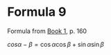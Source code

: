 # Formula 9

Formula from [Book 1](../Buch1.md), p. 160

$cos{\alpha - \beta} = \cos{\alpha}\cos{\beta} + \sin{\alpha}\sin{\beta}$
